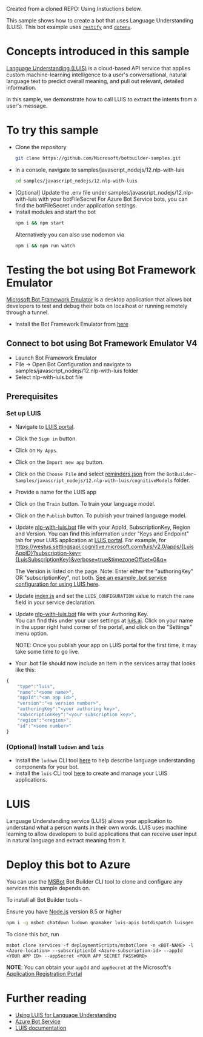 Created from a cloned REPO: Using Instuctions below.

This sample shows how to create a bot that uses Language Understanding (LUIS). This bot example uses [`restify`](https://www.npmjs.com/package/restify) and [`dotenv`](https://npmjs.com/package/dotenv). 

# Concepts introduced in this sample
[Language Understanding (LUIS)](https://www.luis.ai) is a cloud-based API service that applies custom machine-learning intelligence to a user's conversational, natural language text to predict overall meaning, and pull out relevant, detailed information.

In this sample, we demonstrate how to call LUIS to extract the intents from a user's message.

# To try this sample
- Clone the repository
    ```bash
    git clone https://github.com/Microsoft/botbuilder-samples.git
    ```
- In a console, navigate to samples/javascript_nodejs/12.nlp-with-luis
    ```bash
    cd samples/javascript_nodejs/12.nlp-with-luis
    ```
- [Optional] Update the .env file under samples/javascript_nodejs/12.nlp-with-luis with your botFileSecret
    For Azure Bot Service bots, you can find the botFileSecret under application settings.
- Install modules and start the bot
    ```bash
    npm i && npm start
    ```
    Alternatively you can also use nodemon via
    ```bash
    npm i && npm run watch
    ```

# Testing the bot using Bot Framework Emulator
[Microsoft Bot Framework Emulator](https://github.com/microsoft/botframework-emulator) is a desktop application that allows bot developers to test and debug their bots on localhost or running remotely through a tunnel.

- Install the Bot Framework Emulator from [here](https://aka.ms/botframework-emulator)

## Connect to bot using Bot Framework Emulator V4
- Launch Bot Framework Emulator
- File -> Open Bot Configuration and navigate to samples/javascript_nodejs/12.nlp-with-luis folder
- Select nlp-with-luis.bot file

## Prerequisites
### Set up LUIS
- Navigate to [LUIS portal](https://www.luis.ai).
- Click the `Sign in` button.
- Click on `My Apps`.
- Click on the `Import new app` button.
- Click on the `Choose File` and select [reminders.json](cognitiveModels/reminders.json) from the `BotBuilder-Samples/javascript_nodejs/12.nlp-with-luis/cognitiveModels` folder.
- Provide a name for the LUIS app
- Click on the `Train` button. To train your language model.
- Click on the `Publish` button.  To publish your trained language model.
- Update [nlp-with-luis.bot](nlp-with-luis.bot) file with your AppId, SubscriptionKey, Region and Version. 
    You can find this information under "Keys and Endpoint" tab for your LUIS application at [LUIS portal](https://www.luis.ai).  For example, for https://westus.settingsapi.cognitive.microsoft.com/luis/v2.0/apps/{LuisAppID}?subscription-key={LuisSubscriptionKey}&verbose=true&timezoneOffset=0&q=

    The Version is listed on the page.
    Note: Enter either the "authoringKey" OR "subscriptionKey", not both.
    [See an example .bot service configuration for using LUIS here](https://docs.microsoft.com/en-us/azure/bot-service/bot-builder-howto-v4-luis?view=azure-bot-service-4.0&tabs=js#configure-your-bot-to-use-your-luis-app).    

- Update [index.js](index.js) and set the `LUIS_CONFIGURATION` value to match the `name` field in your service declaration.

- Update [nlp-with-luis.bot](nlp-with-luis.bot) file with your Authoring Key.  
    You can find this under your user settings at [luis.ai](https://www.luis.ai).  Click on your name in the upper right hand corner of the portal, and click on the "Settings" menu option.

    NOTE: Once you publish your app on LUIS portal for the first time, it may take some time to go live.

- Your .bot file should now include an item in the services array that looks like this:

```javascript
{
    "type":"luis",
    "name":"<some name>",
    "appId":"<an app id>",
    "version":"<a version number>",
    "authoringKey":"<your authoring key>",
    "subscriptionKey":"<your subscription key>",
    "region":"<region>",
    "id":"<some number>"
}
```

### (Optional) Install `ludown` and `luis`
- Install the `ludown` CLI tool [here](https://aka.ms/using-ludown) to help describe language understanding components for your bot.
- Install the `luis` CLI tool [here](https://aka.ms/using-luis-cli) to create and manage your LUIS applications.

# LUIS
Language Understanding service (LUIS) allows your application to understand what a person wants in their own words. LUIS uses machine learning to allow developers to build applications that can receive user input in natural language and extract meaning from it.

# Deploy this bot to Azure
You can use the [MSBot](https://github.com/microsoft/botbuilder-tools) Bot Builder CLI tool to clone and configure any services this sample depends on. 

To install all Bot Builder tools - 

Ensure you have [Node.js](https://nodejs.org/) version 8.5 or higher

```bash
npm i -g msbot chatdown ludown qnamaker luis-apis botdispatch luisgen
```

To clone this bot, run
```
msbot clone services -f deploymentScripts/msbotClone -n <BOT-NAME> -l <Azure-location> --subscriptionId <Azure-subscription-id> --appId <YOUR APP ID> --appSecret <YOUR APP SECRET PASSWORD>
```

**NOTE**: You can obtain your `appId` and `appSecret` at the Microsoft's [Application Registration Portal](https://apps.dev.microsoft.com/)


# Further reading
- [Using LUIS for Language Understanding](https://docs.microsoft.com/en-us/azure/bot-service/bot-builder-howto-v4-luis?view=azure-bot-service-4.0&tabs=js)
- [Azure Bot Service](https://docs.microsoft.com/en-us/azure/bot-service/bot-service-overview-introduction?view=azure-bot-service-4.0)
- [LUIS documentation](https://docs.microsoft.com/en-us/azure/cognitive-services/LUIS/)
